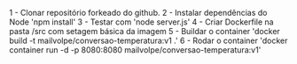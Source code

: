 1 - Clonar repositório forkeado do github.
2 - Instalar dependências do Node 'npm install'
3 - Testar com 'node server.js'
4 - Criar Dockerfile na pasta /src com setagem básica da imagem
5 - Buildar o container 'docker build -t mailvolpe/conversao-temperatura:v1 .'
6 - Rodar o container 'docker container run -d -p 8080:8080 mailvolpe/conversao-temperatura:v1'